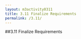 ```yaml
---
layout: m3activity0311
title: 3.11 Finalize Requirements
permalink: /3.11/
---
```

##3.11 Finalize Requirements		
